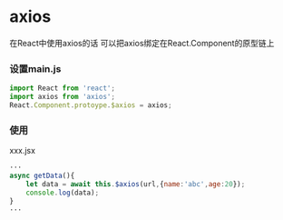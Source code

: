 # axios

在React中使用axios的话 可以把axios绑定在React.Component的原型链上

### 设置main.js
```js
import React from 'react';
import axios from 'axios';
React.Component.protoype.$axios = axios;
```

### 使用
xxx.jsx
```jsx
···
async getData(){
    let data = await this.$axios(url,{name:'abc',age:20});
    console.log(data);
}
···
```
